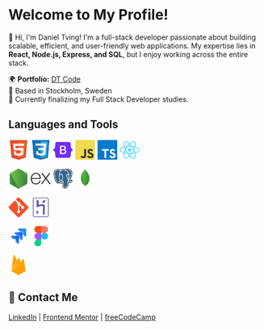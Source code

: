 # Welcome to My Profile!  

👋 Hi, I'm Daniel Tving! I'm a full-stack developer passionate about building scalable, efficient, and user-friendly web applications. My expertise lies in **React, Node.js, Express, and SQL**, but I enjoy working across the entire stack.

🌍 **Portfolio:** [DT Code](https://dtcode.se/)  
📍 Based in Stockholm, Sweden  
🎯 Currently finalizing my Full Stack Developer studies.  

## Languages and Tools  
<code><img height="40" alt="HTML" src="https://raw.githubusercontent.com/devicons/devicon/master/icons/html5/html5-original.svg"></code>
<code><img height="40" alt="CSS" src="https://raw.githubusercontent.com/devicons/devicon/master/icons/css3/css3-original.svg"></code>
<code><img height="40" alt="Bootstrap" src="https://raw.githubusercontent.com/devicons/devicon/master/icons/bootstrap/bootstrap-plain.svg"></code>
<code><img height="40" alt="JavaScript" src="https://raw.githubusercontent.com/devicons/devicon/master/icons/javascript/javascript-original.svg"></code>
<code><img height="40" alt="TypeScript" src="https://raw.githubusercontent.com/devicons/devicon/master/icons/typescript/typescript-original.svg"></code>
<code><img height="40" alt="React" src="https://raw.githubusercontent.com/devicons/devicon/master/icons/react/react-original.svg"></code>

<code><img height="40" alt="Node.js" src="https://raw.githubusercontent.com/devicons/devicon/master/icons/nodejs/nodejs-original.svg"></code>
<code><img height="40" alt="Express" src="https://raw.githubusercontent.com/devicons/devicon/master/icons/express/express-original.svg"></code>
<code><img height="40" alt="PostgreSQL" src="https://raw.githubusercontent.com/devicons/devicon/master/icons/postgresql/postgresql-original.svg"></code>
<code><img height="40" alt="MongoDB" src="https://raw.githubusercontent.com/devicons/devicon/master/icons/mongodb/mongodb-original.svg"></code>

<code><img height="40" alt="Git" src="https://raw.githubusercontent.com/devicons/devicon/master/icons/git/git-original.svg"></code>
<code><img height="40" alt="Heroku" src="https://raw.githubusercontent.com/devicons/devicon/master/icons/heroku/heroku-original.svg"></code>

<code><img height="40" alt="Jira" src="https://raw.githubusercontent.com/devicons/devicon/master/icons/jira/jira-original.svg"></code>
<code><img height="40" alt="Figma" src="https://raw.githubusercontent.com/devicons/devicon/master/icons/figma/figma-original.svg"></code>

<code><img height="40" alt="Firebase" src="https://raw.githubusercontent.com/devicons/devicon/master/icons/firebase/firebase-plain.svg"></code>

## 📩 Contact Me  
[LinkedIn](https://www.linkedin.com/in/daniel-tving) | [Frontend Mentor](https://www.frontendmentor.io/profile/dantvi) | [freeCodeCamp](https://www.freecodecamp.org/dantvi)  

<!---
Icons: https://github.com/devicons/devicon
--->

